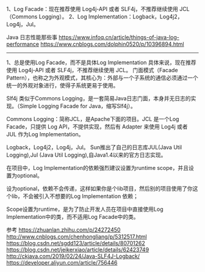 1、Log Facade：现在推荐使用 Log4j-API 或者 SLF4j，不推荐继续使用 JCL（Commons Logging）。
2、Log Implementation：Logback，Log4j2，Log4j，Jul。


Java 日志性能那些事
https://www.infoq.cn/article/things-of-java-log-performance
https://www.cnblogs.com/dolphin0520/p/10396894.html



---------------------------------------------------------------------------------------------------------------------
1、总是使用Log Facade，而不是具体Log Implementation
具体来说，现在推荐使用 Log4j-API 或者 SLF4j，不推荐继续使用 JCL。
门面模式（Facade Pattern），也称之为外观模式，其核心为：外部与一个子系统的通信必须通过一个统一的外观对象进行，使得子系统更易于使用。



Slf4j 类似于Commons Logging，是一套简易Java日志门面，本身并无日志的实现。（Simple Logging Facade for Java，缩写Slf4j）。

Commons Logging：简称JCL，是Apache下面的项目。JCL 是一个Log Facade，只提供 Log API，不提供实现，然后有 Adapter 来使用 Log4j 或者 JUL 作为Log Implementation。




Logback，Log4j2，Log4j，Jul。
Sun推出了自己的日志库JUL(Java Util Logging),Jul (Java Util Logging),自Java1.4以来的官方日志实现。



在项目中，Log Implementation的依赖强烈建议设置为runtime scope，并且设置为optional。

设为optional，依赖不会传递，这样如果你是个lib项目，然后别的项目使用了你这个lib，不会被引入不想要的Log Implementation 依赖；

Scope设置为runtime，是为了防止开发人员在项目中直接使用Log Implementation中的类，而不适用Log Facade中的类。



参考
https://zhuanlan.zhihu.com/p/24272450
http://www.cnblogs.com/chenhongliang/p/5312517.html
https://blog.csdn.net/sgdd123/article/details/80701262
https://blog.csdn.net/jeikerxiao/article/details/62423749
http://ckjava.com/2019/02/24/Java-SLF4J-Logback/
https://developer.aliyun.com/article/756446


